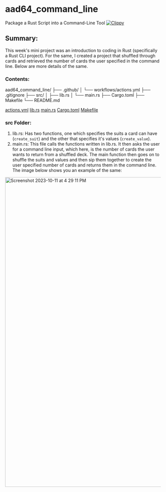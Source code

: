 # aad64_command_line
Package a Rust Script into a Command-Line Tool
[![Clippy](https://github.com/nogibjj/aad64_command_line/actions/workflows/actions.yml/badge.svg)](https://github.com/nogibjj/aad64_command_line/actions/workflows/actions.yml)

## Summary:
This week's mini project was an introduction to coding in Rust (specifically a Rust CLI project). For the same, I created a project that shuffled through cards and retrieved the number of cards the user specified in the command line. Below are more details of the same.

### Contents:

aad64_command_line/
├── .github/
│   └── workflows/actions.yml
├── .gitignore
├── src/
│   ├── lib.rs
│   └── main.rs
├── Cargo.toml
├── Makefile
└── README.md

[actions.yml](https://github.com/nogibjj/aad64_command_line/actions/workflows/actions.yml)
[lib.rs](https://github.com/nogibjj/aad64_command_line/src/lib.rs)
[main.rs](https://github.com/nogibjj/aad64_command_line/src/main.rs)
[Cargo.toml](https://github.com/nogibjj/aad64_command_line/Cargo.toml)
[Makefile](https://github.com/nogibjj/aad64_command_line/Makefile)
### src Folder:
1. lib.rs: Has two functions, one which specifies the suits a card can have (`create_suit`) and the other that specifies it's values (`create_value`).
2. main.rs: This file calls the functions written in lib.rs. It then asks the user for a command line input, which here, is the number of cards the user wants to return from a shuffled deck. The main function then goes on to shuffle the suits and values and then sip them together to create the user specified number of cards and returns them in the command line. The image below shows you an example of the same:

<img width="1000" alt="Screenshot 2023-10-11 at 4 29 11 PM" src="https://github.com/nogibjj/aad64_command_line/assets/143753050/95da4673-9f98-4b97-9a41-c07ae93f7b10">


